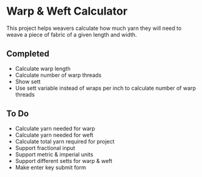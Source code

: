 # Warp &amp; Weft Calculator

This project helps weavers calculate how much yarn they will need to weave a piece of fabric of a given length and width.

## Completed
* Calculate warp length
* Calculate number of warp threads
* Show sett
* Use sett variable instead of wraps per inch to calculate number of warp threads

## To Do
* Calculate yarn needed for warp
* Calculate yarn needed for weft
* Calculate total yarn required for project
* Support fractional input
* Support metric &amp; imperial units
* Support different setts for warp & weft
* Make enter key submit form

